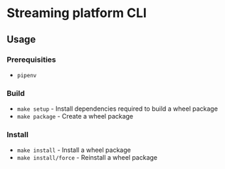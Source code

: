 # Streaming platform CLI

## Usage
### Prerequisities ##
* `pipenv`

### Build
* `make setup` - Install dependencies required to build a wheel package
* `make package` - Create a wheel package

### Install
* `make install` - Install a wheel package
* `make install/force` - Reinstall a wheel package